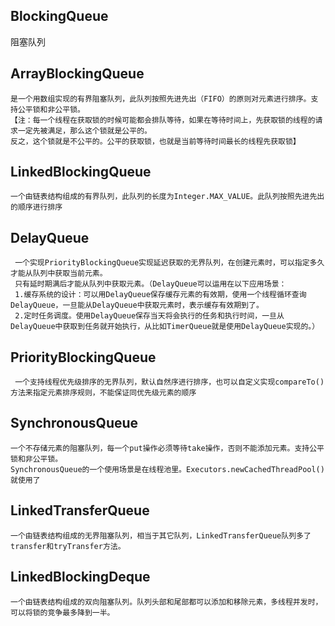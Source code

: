 ## BlockingQueue
  阻塞队列

## ArrayBlockingQueue
``` 
是一个用数组实现的有界阻塞队列，此队列按照先进先出（FIFO）的原则对元素进行排序。支持公平锁和非公平锁。
【注：每一个线程在获取锁的时候可能都会排队等待，如果在等待时间上，先获取锁的线程的请求一定先被满足，那么这个锁就是公平的。
反之，这个锁就是不公平的。公平的获取锁，也就是当前等待时间最长的线程先获取锁】
```

## LinkedBlockingQueue
``` 
一个由链表结构组成的有界队列，此队列的长度为Integer.MAX_VALUE。此队列按照先进先出的顺序进行排序
```

## DelayQueue

```
 一个实现PriorityBlockingQueue实现延迟获取的无界队列，在创建元素时，可以指定多久才能从队列中获取当前元素。
 只有延时期满后才能从队列中获取元素。（DelayQueue可以运用在以下应用场景：
 1.缓存系统的设计：可以用DelayQueue保存缓存元素的有效期，使用一个线程循环查询DelayQueue，一旦能从DelayQueue中获取元素时，表示缓存有效期到了。
 2.定时任务调度。使用DelayQueue保存当天将会执行的任务和执行时间，一旦从DelayQueue中获取到任务就开始执行，从比如TimerQueue就是使用DelayQueue实现的。）
 ```

## PriorityBlockingQueue
``` 
 一个支持线程优先级排序的无界队列，默认自然序进行排序，也可以自定义实现compareTo()方法来指定元素排序规则，不能保证同优先级元素的顺序
```

## SynchronousQueue

``` 
一个不存储元素的阻塞队列，每一个put操作必须等待take操作，否则不能添加元素。支持公平锁和非公平锁。
SynchronousQueue的一个使用场景是在线程池里。Executors.newCachedThreadPool()就使用了
```

## LinkedTransferQueue

``` 
一个由链表结构组成的无界阻塞队列，相当于其它队列，LinkedTransferQueue队列多了transfer和tryTransfer方法。
```
## LinkedBlockingDeque
``` 
一个由链表结构组成的双向阻塞队列。队列头部和尾部都可以添加和移除元素，多线程并发时，可以将锁的竞争最多降到一半。
```